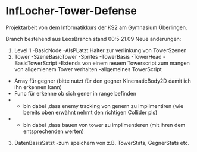 # InfLocher-Tower-Defense

Projektarbeit von dem Informatikkurs der KS2 am Gymnasium Überlingen.

Branch bestehend aus LeosBranch stand 00:5 21.09
Neue änderungen:

1. Level 1
-BasicNode
-AlsPLatzt Halter zur verlinkung von TowerSzenen
2. Tower
-SzeneBasicTower
-Sprites
-TowerBasis
-TowerHead
-BasicTowerScript 
-Extends von einem neuem Towerscript zum mangen von allgemienem Tower verhalten
-allgemeines TowerScript
- Array für gegner (bitte nutzt für den gegner KinematicBody2D damit ich ihn erkennen kann)
- Func für erkenne ob sich gener in range befinden
- + bin dabei ,dass enemy tracking von genern zu implimentiren (wie bereits oben erwähnt nehmt den richtigen Collider pls)
- + bin dabei ,dass bauen von tower zu implimentieren (mit ihren dem entsprechenden werten)
3. DatenBasisSatzt
-zum speichern von z.B. TowerStats, GegnerStats etc.
